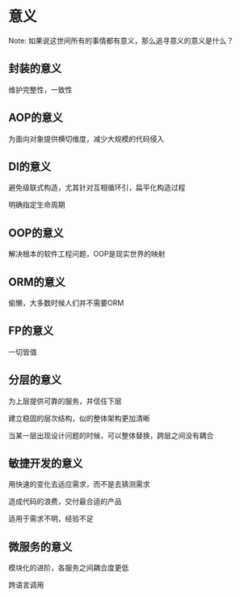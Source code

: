 # 意义

Note: 如果说这世间所有的事情都有意义，那么追寻意义的意义是什么？

## 封装的意义

维护完整性，一致性

## AOP的意义

为面向对象提供横切维度，减少大规模的代码侵入

## DI的意义

避免级联式构造，尤其针对互相循环引，扁平化构造过程

明确指定生命周期

## OOP的意义

解决根本的软件工程问题，OOP是现实世界的映射

## ORM的意义

偷懒，大多数时候人们并不需要ORM

## FP的意义

一切皆值

## 分层的意义

为上层提供可靠的服务，并信任下层

建立稳固的层次结构，似的整体架构更加清晰

当某一层出现设计问题的时候，可以整体替换，跨层之间没有耦合

## 敏捷开发的意义

用快速的变化去适应需求，而不是去猜测需求

造成代码的浪费，交付最合适的产品

适用于需求不明，经验不足

## 微服务的意义

模块化的进阶，各服务之间耦合度更低

跨语言调用
